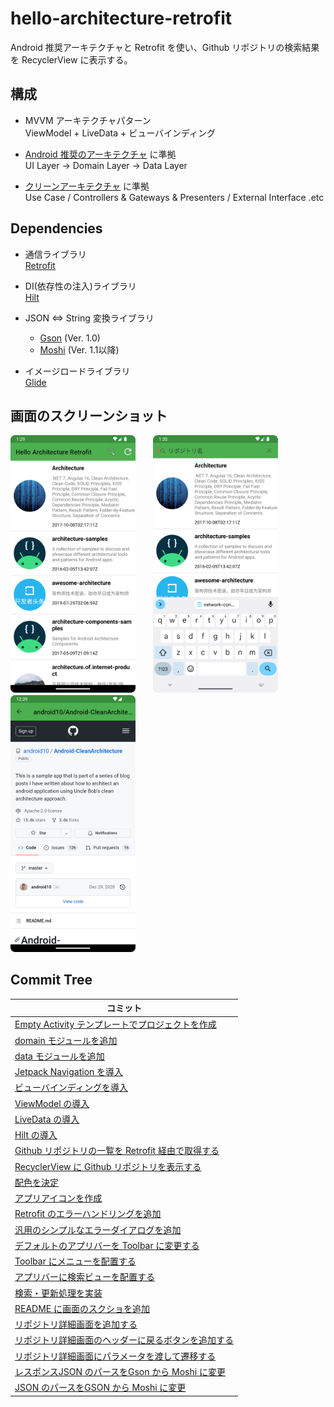 # hello-architecture-retrofit

Android 推奨アーキテクチャと Retrofit を使い、Github リポジトリの検索結果を RecyclerView に表示する。


## 構成

* MVVM アーキテクチャパターン  
  ViewModel + LiveData + ビューバインディング

* [Android 推奨のアーキテクチャ](https://developer.android.com/jetpack/guide?hl=ja) に準拠  
  UI Layer -> Domain Layer -> Data Layer

* [クリーンアーキテクチャ](https://www.amazon.co.jp/exec/obidos/ASIN/4048930656/maple036-22/) に準拠  
  Use Case / Controllers & Gateways & Presenters / External Interface .etc

## Dependencies

* 通信ライブラリ  
  [Retrofit](https://square.github.io/retrofit/)

* DI(依存性の注入)ライブラリ  
  [Hilt](https://dagger.dev/hilt/) 
  
* JSON <=> String 変換ライブラリ  
  * [Gson](https://github.com/google/gson) (Ver. 1.0)
  * [Moshi](https://github.com/square/moshi/tree/master) (Ver. 1.1以降)

* イメージロードライブラリ  
  [Glide](https://github.com/bumptech/glide)  


## 画面のスクリーンショット

<img src="images/top_screenshot.png" width="200">　　<img src="images/search_screenshot.png" width="200">　　<img src="images/repo_detail.png" width="200">


## Commit Tree

|コミット |
|----------------|
|[Empty Activity テンプレートでプロジェクトを作成](https://github.com/seabat/hello-architecture-retrofit/commit/e29a4a2ad0fcbfc1f18b4eb428fc529975417283) |
|[domain モジュールを追加](https://github.com/seabat/hello-architecture-retrofit/commit/81cc0cc532199b5ab1c7e0a05d5cec0a7855dc67)|
|[data モジュールを追加](https://github.com/seabat/hello-architecture-retrofit/commit/1f2bfd249257ae535627cfa4a64880636cf1f031)|
|[Jetpack Navigation を導入](https://github.com/seabat/hello-architecture-retrofit/commit/aefd37f43202f0b6fa0cc9a2527c3f10f89f371c)|
|[ビューバインディングを導入](https://github.com/seabat/hello-architecture-retrofit/commit/9b12403ee3b6ca89d69b13582f673fb0bee7cbb1)|
|[ViewModel の導入](https://github.com/seabat/hello-architecture-retrofit/commit/c9b50c3b952aa75fb7e1d90f286e19a757234b01)|
|[LiveData の導入](https://github.com/seabat/hello-architecture-retrofit/commit/60a6ac04943e3419d7c6b9416eb8375240f9ebdd)|
|[Hilt の導入](https://github.com/seabat/hello-architecture-retrofit/commit/8687ae023e502c6b7e4fb6cd74e05ab36c043062)|
|[Github リポジトリの一覧を Retrofit 経由で取得する](https://github.com/seabat/hello-architecture-retrofit/commit/2da1e66064d8eee1aeb4eea924ee127af60a4bb4)|
|[RecyclerView に Github リポジトリを表示する](https://github.com/seabat/hello-architecture-retrofit/commit/4dac6e143f588aecf1ae64481f7a15423592518e)|
|[配色を決定](https://github.com/seabat/hello-architecture-retrofit/commit/bae834f9518c4f3e3ff64ba2752ced8e08ee26f4)|
|[アプリアイコンを作成](https://github.com/seabat/hello-architecture-retrofit/commit/058ede5789b51480eb2f7a6228f57aa48d4ecd68)|
|[Retrofit のエラーハンドリングを追加](https://github.com/seabat/hello-architecture-retrofit/commit/7c958ddaabf42cecdee35962579f2ebf6696981c)|
|[汎用のシンプルなエラーダイアログを追加](https://github.com/seabat/hello-architecture-retrofit/commit/c2c4f036825640aab138dcb14727eaf711308160)|
|[デフォルトのアプリバーを Toolbar に変更する](https://github.com/seabat/hello-architecture-retrofit/commit/9e1e8ba8c305514094a199a725b890122d4e0f9e)|
|[Toolbar にメニューを配置する](https://github.com/seabat/hello-architecture-retrofit/commit/52d1eef0699d4627189a00eedd245e2a5247b821)|
|[アプリバーに検索ビューを配置する](https://github.com/seabat/hello-architecture-retrofit/commit/6ddfe4069e2ca3d43938cdcc2ab95a85f338a324)|
|[検索・更新処理を実装](https://github.com/seabat/hello-architecture-retrofit/commit/18a6ae42927b49c80db55f6de1310451ab4ed9c1)|
|[README に画面のスクショを追加](https://github.com/seabat/hello-architecture-retrofit/commit/9b8b8714e201736fc558cfaf280b568a828b2e55)|
|[リポジトリ詳細画面を追加する](https://github.com/seabat/hello-architecture-retrofit/commit/b6cd8f50c18db6c2bbaf6c65be0df9185df329d6)|
|[リポジトリ詳細画面のヘッダーに戻るボタンを追加する](https://github.com/seabat/hello-architecture-retrofit/commit/0cc803a8ce51dcf0b8fe9f0e0dc5ae10381a897d)|
|[リポジトリ詳細画面にパラメータを渡して遷移する](https://github.com/seabat/hello-architecture-retrofit/commit/daf403f5e802d9e6a511a04d176086e537656c41)|
|[レスポンスJSON のパースをGson から Moshi に変更](https://github.com/seabat/hello-architecture-retrofit/commit/85fa9818128854db45d2b003bfc7da13f5ecdd9f)|
|[JSON のパースをGSON から Moshi に変更](https://github.com/seabat/hello-architecture-retrofit/commit/3f2d3b91a4ded7c430c669d6c1f13f7509c84e36)|
